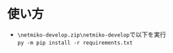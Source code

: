 # 使い方
* ```\netmiko-develop.zip\netmiko-develop```で以下を実行  
```py -m pip install -r requirements.txt```

